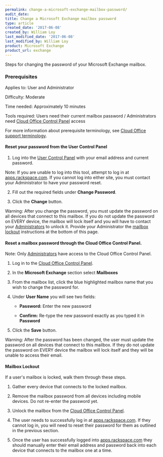 ```yaml
---
permalink: change-a-microsoft-exchange-mailbox-password/
audit_date:
title: Change a Microsoft Exchange mailbox password
type: article
created_date: '2017-06-08'
created_by: William Loy
last_modified_date: '2017-06-08'
last_modified_by: William Loy
product: Microsoft Exchange
product_url: exchange
---
```


Steps for changing the password of your Microsoft Exchange mailbox.

### Prerequisites

Applies to: User and Administrator

Difficulty: Moderate

Time needed: Approximately 10 minutes

Tools required: Users need their current mailbox password / Administrators need [Cloud Office Control Panel](https://cp.rackspace.com) access

For more information about prerequisite terminology, see [Cloud Office support terminology](/how-to/cloud-office-support-terminology/#cloud-office-terminology).



#### Reset your password from the User Control Panel

1. Log into the [User Control Panel](https://cp.rackspace.com/usercp/Login) with your email address and current password.

<!--- add screen shot file UserpasswordResetCPSC1.png--->

Note: If you are unable to log into this tool, attempt to log in at [apps.rackspace.com](https://apps.rackspace.com/index.php). If you cannot log into either site, you must contact your Administrator to have your password reset.

2. Fill out the required fields under **Change Password**.

<!--- add screen shot file UserpasswordResetCPSC2.png--->

3. Click the **Change** button.

Warning: After you change the password, you must update the password on all devices that connect to this mailbox. If you do not update the password on EVERY device,
the mailbox will lock itself and you will have to contact your [Administrators](/how-to/cloud-office-support-terminology/#cloud-office-terminology) to unlock it. Provide your Administrator the [mailbox lockout](#mailbox-lockout) instructions at the bottom of this page.

#### Reset a mailbox password through the Cloud Office Control Panel.

Note: Only [Administrators](/how-to/cloud-office-support-terminology/#cloud-office-terminology) have access to the Cloud Office Control Panel.

1. Log in to the [Cloud Office Control Panel](https://cp.rackspace.com).

2. In the **Microsoft Exchange** section select **Mailboxes**

<!--- add screen shot file CPpasswordResetCPSC1.png--->

3. From the mailbox list, click the blue highlighted mailbox name that you wish to change the password for.

<!--- add screen shot file CPpasswordResetCPSC2.png--->

4. Under **User Name** you will see two fields:

    <!--- add screen shot file CPpasswordResetCPSC3.png--->

    - **Password:** Enter the new password

    - **Confirm:** Re-type the new password exactly as you typed it in **Password**

5. Click the **Save** button.

Warning: After the password has been changed, the user must update the password on all devices that connect to this mailbox. If they do not update the password on EVERY device the mailbox will lock itself and they will be unable to access their email.

#### Mailbox Lockout

If a user's  mailbox is locked, walk them through these steps.

1. Gather every device that connects to the locked mailbox.

2. Remove the mailbox password from all devices including mobile devices. Do not re-enter the password yet.

3. Unlock the mailbox from the [Cloud Office Control Panel](https://cp.rackspace.com).

4. The user needs to successfully log in at [apps.rackspace.com](https://apps.rackspace.com/index.php). If they cannot log in, you will need to reset their password for them as outlined in the previous section.

5. Once the user has successfully logged into [apps.rackspace.com](https://apps.rackspace.com/index.php) they should manually enter their email address and password back into each device that connects to the mailbox one at a time.
